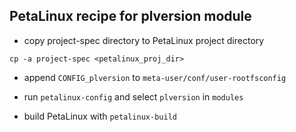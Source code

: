 
## PetaLinux recipe for plversion module

- copy project-spec directory to PetaLinux project directory

```cp -a project-spec <petalinux_proj_dir>```

- append ```CONFIG_plversion```  to ```meta-user/conf/user-rootfsconfig```

- run ```petalinux-config``` and select ```plversion``` in ```modules```

- build PetaLinux with ```petalinux-build```
